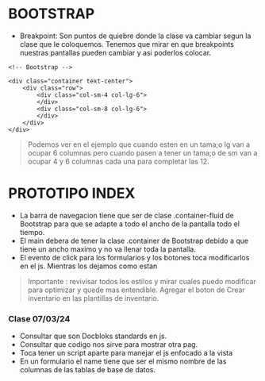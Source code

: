 # BOOTSTRAP

- Breakpoint: Son puntos de quiebre donde la clase va cambiar segun la clase que le coloquemos. Tenemos que mirar en que breakpoints nuestras pantallas pueden cambiar y asi poderlos colocar.

```
<!-- Bootstrap -->

<div class="container text-center">
    <div class="row">
        <div class="col-sm-4 col-lg-6">
        </div>
        <div class="col-sm-8 col-lg-6">
        </div>
    </div>
</div>
```
> Podemos ver en el ejemplo que cuando esten en un tama;o lg van a ocupar 6 columnas pero cuando pasen a tener un tama;o de sm van a ocupar 4 y 6 columnas cada una para completar las 12.

# PROTOTIPO INDEX

- La barra de navegacion tiene que ser de clase .container-fluid de Bootstrap para que se adapte a todo el ancho de la pantalla todo el tiempo.
- El main debera de tener la clase .container de Bootstrap debido a que tiene un ancho maximo y no va llenar toda la pantalla.
- El evento de click para los formularios y los botones toca modificarlos en el js. Mientras los dejamos como estan

> Importante : revivisar todos los estilos y mirar cuales puedo modificar para optimizar y quede mas entendible. Agregar el boton de Crear inventario en las plantillas de inventario.  


### Clase 07/03/24

- Consultar que son Docbloks standards en js.
- Consultar que codigo nos sirve para mostrar otra pag.
- Toca tener un script aparte para manejar el js enfocado a la vista
- En un formulario el name tiene que ser el mismo nombre de las columnas de las tablas de base de datos.